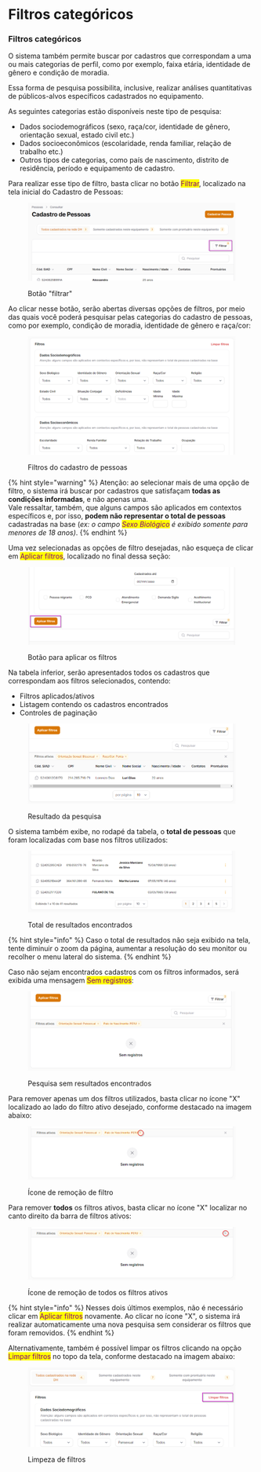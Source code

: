 # Filtros categóricos

### Filtros categóricos

O sistema também permite buscar por cadastros que correspondam a uma ou mais categorias de perfil, como por exemplo, faixa etária, identidade de gênero e condição de moradia.

Essa forma de pesquisa possibilita, inclusive, realizar análises quantitativas de públicos-alvos específicos cadastrados no equipamento.

As seguintes categorias estão disponíveis neste tipo de pesquisa:

* Dados sociodemográficos (sexo, raça/cor, identidade de gênero, orientação sexual, estado civil etc.)
* Dados socioeconômicos (escolaridade, renda familiar, relação de trabalho etc.)
* Outros tipos de categorias, como país de nascimento, distrito de residência, período e equipamento de cadastro.

Para realizar esse tipo de filtro, basta clicar no botão <mark style="color:purple;">Filtrar</mark>, localizado na tela inicial do Cadastro de Pessoas:

<figure><img src="../../.gitbook/assets/image (63).png" alt=""><figcaption><p>Botão "filtrar"</p></figcaption></figure>

Ao clicar nesse botão, serão abertas diversas opções de filtros, por meio das quais você poderá pesquisar pelas categorias do cadastro de pessoas, como por exemplo, condição de moradia, identidade de gênero e raça/cor:

<figure><img src="../../.gitbook/assets/image (64).png" alt=""><figcaption><p>Filtros do cadastro de pessoas</p></figcaption></figure>

{% hint style="warning" %}
Atenção: ao selecionar mais de uma opção de filtro, o sistema irá buscar por cadastros que satisfaçam **todas as condições informadas**, e não apenas uma. \
Vale ressaltar, também, que alguns campos são aplicados em contextos específicos e, por isso, **podem não representar o total de pessoas** cadastradas na base (_ex: o campo <mark style="color:purple;">Sexo Biológico</mark> é exibido somente para menores de 18 anos)_.
{% endhint %}

Uma vez selecionadas as opções de filtro desejadas, não esqueça de clicar em <mark style="color:purple;">Aplicar filtros</mark>, localizado no final dessa seção:

<figure><img src="../../.gitbook/assets/image (66).png" alt=""><figcaption><p>Botão para aplicar os filtros</p></figcaption></figure>

Na tabela inferior, serão apresentados todos os cadastros que correspondam aos filtros selecionados, contendo:

* Filtros aplicados/ativos
* Listagem contendo os cadastros encontrados
* Controles de paginação

<figure><img src="../../.gitbook/assets/image (68).png" alt=""><figcaption><p>Resultado da pesquisa</p></figcaption></figure>

O sistema também exibe, no rodapé da tabela, o **total de pessoas** que foram localizadas com base nos filtros utilizados:

<figure><img src="../../.gitbook/assets/image (73).png" alt=""><figcaption><p>Total de resultados encontrados</p></figcaption></figure>

{% hint style="info" %}
Caso o total de resultados não seja exibido na tela, tente diminuir o zoom da página, aumentar a resolução do seu monitor ou recolher o menu lateral do sistema.
{% endhint %}

Caso não sejam encontrados cadastros com os filtros informados, será exibida uma mensagem <mark style="color:purple;">Sem registros</mark>:

<figure><img src="../../.gitbook/assets/image (69).png" alt=""><figcaption><p>Pesquisa sem resultados encontrados</p></figcaption></figure>

Para remover apenas um dos filtros utilizados, basta clicar no ícone "X" localizado ao lado do filtro ativo desejado, conforme destacado na imagem abaixo:

<figure><img src="../../.gitbook/assets/image (70).png" alt=""><figcaption><p>Ícone de remoção de filtro</p></figcaption></figure>

Para remover **todos** os filtros ativos, basta clicar no ícone "X" localizar no canto direito da barra de filtros ativos:

<figure><img src="../../.gitbook/assets/image (71).png" alt=""><figcaption><p>Ícone de remoção de todos os filtros ativos</p></figcaption></figure>

{% hint style="info" %}
Nesses dois últimos exemplos, não é necessário clicar em <mark style="color:purple;">Aplicar filtros</mark> novamente. Ao clicar no ícone "X", o sistema irá realizar automaticamente uma nova pesquisa sem considerar os filtros que foram removidos.
{% endhint %}

Alternativamente, também é possível limpar os filtros clicando na opção <mark style="color:purple;">Limpar filtros</mark> no topo da tela, conforme destacado na imagem abaixo:

<figure><img src="../../.gitbook/assets/image (72).png" alt=""><figcaption><p>Limpeza de filtros</p></figcaption></figure>

